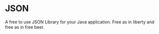 # JSON
A free to use JSON Library for your Java application. Free as in liberty and free as in free beer.
